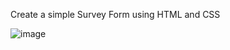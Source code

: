 Create a simple Survey Form using HTML and CSS

![image](https://github.com/user-attachments/assets/de4701b2-0f29-493e-b8be-da88475344f3)
